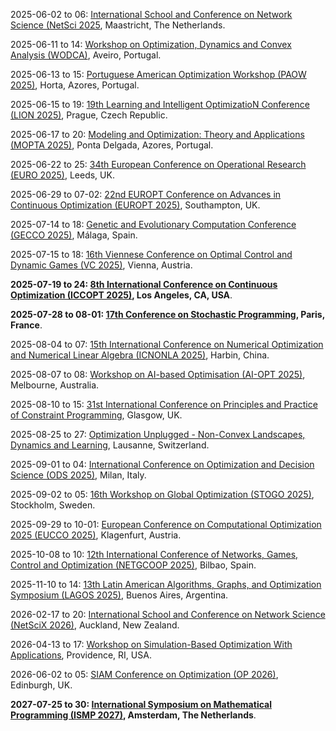 2025-06-02 to 06: [International School and Conference on Network Science (NetSci 2025](https://netsci2025.github.io), Maastricht, The Netherlands.

2025-06-11 to 14: [Workshop on Optimization, Dynamics and Convex Analysis (WODCA)](https://sites.google.com/view/wodca2025), Aveiro, Portugal.

2025-06-13 to 15: [Portuguese American Optimization Workshop (PAOW 2025)](https://coral.ise.lehigh.edu/paow/), Horta, Azores, Portugal.

2025-06-15 to 19: [19th Learning and Intelligent OptimizatioN Conference (LION 2025)](https://lion19.org), Prague, Czech Republic.

2025-06-17 to 20: [Modeling and Optimization: Theory and Applications (MOPTA 2025)](https://coral.ise.lehigh.edu/mopta2025/), Ponta Delgada, Azores, Portugal.

2025-06-22 to 25: [34th European Conference on Operational Research (EURO 2025)](https://euro2025leeds.uk), Leeds, UK.

2025-06-29 to 07-02: [22nd EUROPT Conference on Advances in Continuous Optimization (EUROPT 2025)](https://europt2025.org), Southampton, UK.

2025-07-14 to 18: [Genetic and Evolutionary Computation Conference (GECCO 2025)](https://gecco-2025.sigevo.org/), Málaga, Spain.

2025-07-15 to 18: [16th Viennese Conference on Optimal Control and Dynamic Games (VC 2025)](https://vc2025.conf.tuwien.ac.at), Vienna, Austria.

**2025-07-19 to 24: [8th International Conference on Continuous Optimization (ICCOPT 2025)](https://sites.google.com/view/iccopt2025), Los Angeles, CA, USA**.

**2025-07-28 to 08-01: [17th Conference on Stochastic Programming](https://icsp2025.org), Paris, France**.

2025-08-04 to 07: [15th International Conference on Numerical Optimization and Numerical Linear Algebra (ICNONLA 2025)](https://lsec.cc.ac.cn/~icnonla25), Harbin, China.

2025-08-07 to 08: [Workshop on AI-based Optimisation (AI-OPT 2025)](https://optima.org.au/2025-workshop-on-ai-based-optimisation-ai-opt-2025/), Melbourne, Australia.

2025-08-10 to 15: [31st International Conference on Principles and Practice of Constraint Programming](https://cp2025.a4cp.org), Glasgow, UK.

2025-08-25 to 27: [Optimization Unplugged - Non-Convex Landscapes, Dynamics and Learning](https://optimization-unplugged.github.io/), Lausanne, Switzerland.

2025-09-01 to 04: [International Conference on Optimization and Decision Science (ODS 2025)](https://airoconference.it/ods2025), Milan, Italy.

2025-09-02 to 05: [16th Workshop on Global Optimization (STOGO 2025)](https://sites.google.com/view/stogo25/), Stockholm, Sweden.

2025-09-29 to 10-01: [European Conference on Computational Optimization 2025 (EUCCO 2025)](https://conference3.aau.at/event/122), Klagenfurt, Austria.

2025-10-08 to 10: [12th International Conference of Networks, Games, Control and Optimization (NETGCOOP 2025)](https://netgcoop2025.univ-avignon.fr), Bilbao, Spain.

2025-11-10 to 14: [13th Latin American Algorithms, Graphs, and Optimization Symposium (LAGOS 2025)](https://lagos.mat.br/lagos2025), Buenos Aires, Argentina.

2026-02-17 to 20: [International School and Conference on Network Science (NetSciX 2026)](https://netscix2026.github.io), Auckland, New Zealand.

2026-04-13 to 17: [Workshop on Simulation-Based Optimization With Applications](https://icerm.brown.edu/program/semester_program_workshop/sp-s26-w3), Providence, RI, USA.

2026-06-02 to 05: [SIAM Conference on Optimization (OP 2026)](https://www.siam.org/conferences-events/siam-conferences/op26/), Edinburgh, UK.

**2027-07-25 to 30: [International Symposium on Mathematical Programming (ISMP 2027)](https://vu.nl/en/events/2027/international-symposium-on-mathematical-programming-2027), Amsterdam, The Netherlands**.

